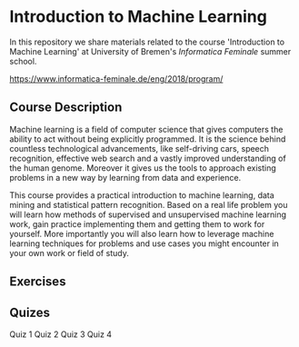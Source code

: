 # Introduction to Machine Learning

In this repository we share materials related to the course 'Introduction to Machine Learning' at University of Bremen's *Informatica Feminale* summer school.

https://www.informatica-feminale.de/eng/2018/program/

## Course Description

Machine learning is a field of computer science that gives computers the ability to act without being explicitly programmed. It is the science behind countless technological advancements, like self-driving cars, speech recognition, effective web search and a vastly improved understanding of the human genome. Moreover it gives us the tools to approach existing problems in a new way by learning from data and experience.

This course provides a practical introduction to machine learning, data mining and statistical pattern recognition. Based on a real life problem you will learn how methods of supervised and unsupervised machine learning work, gain practice implementing them and getting them to work for yourself. More importantly you will also learn how to leverage machine learning techniques for problems and use cases you might encounter in your own work or field of study.

## Exercises


## Quizes

Quiz 1
Quiz 2
Quiz 3
Quiz 4
